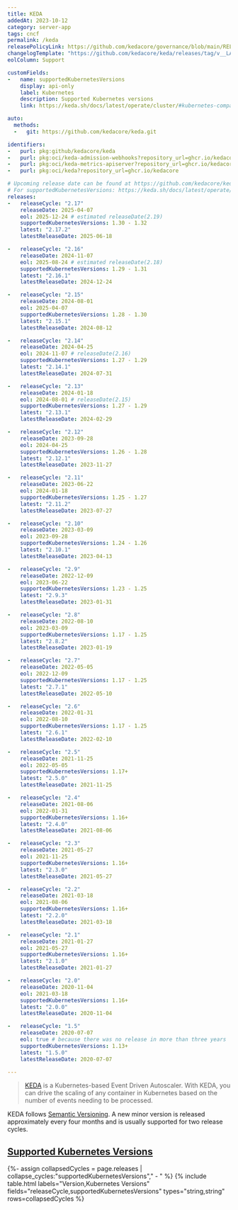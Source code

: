 ```yaml
---
title: KEDA
addedAt: 2023-10-12
category: server-app
tags: cncf
permalink: /keda
releasePolicyLink: https://github.com/kedacore/governance/blob/main/RELEASES.md
changelogTemplate: "https://github.com/kedacore/keda/releases/tag/v__LATEST__"
eolColumn: Support

customFields:
-   name: supportedKubernetesVersions
    display: api-only
    label: Kubernetes
    description: Supported Kubernetes versions
    link: https://keda.sh/docs/latest/operate/cluster/#kubernetes-compatibility

auto:
  methods:
  -   git: https://github.com/kedacore/keda.git

identifiers:
-   purl: pkg:github/kedacore/keda
-   purl: pkg:oci/keda-admission-webhooks?repository_url=ghcr.io/kedacore
-   purl: pkg:oci/keda-metrics-apiserver?repository_url=ghcr.io/kedacore
-   purl: pkg:oci/keda?repository_url=ghcr.io/kedacore

# Upcoming release date can be found at https://github.com/kedacore/keda/blob/main/ROADMAP.md
# For supportedKubernetesVersions: https://keda.sh/docs/latest/operate/cluster/#kubernetes-compatibility
releases:
-   releaseCycle: "2.17"
    releaseDate: 2025-04-07
    eol: 2025-12-24 # estimated releaseDate(2.19)
    supportedKubernetesVersions: 1.30 - 1.32
    latest: "2.17.2"
    latestReleaseDate: 2025-06-18

-   releaseCycle: "2.16"
    releaseDate: 2024-11-07
    eol: 2025-08-24 # estimated releaseDate(2.18)
    supportedKubernetesVersions: 1.29 - 1.31
    latest: "2.16.1"
    latestReleaseDate: 2024-12-24

-   releaseCycle: "2.15"
    releaseDate: 2024-08-01
    eol: 2025-04-07
    supportedKubernetesVersions: 1.28 - 1.30
    latest: "2.15.1"
    latestReleaseDate: 2024-08-12

-   releaseCycle: "2.14"
    releaseDate: 2024-04-25
    eol: 2024-11-07 # releaseDate(2.16)
    supportedKubernetesVersions: 1.27 - 1.29
    latest: "2.14.1"
    latestReleaseDate: 2024-07-31

-   releaseCycle: "2.13"
    releaseDate: 2024-01-18
    eol: 2024-08-01 # releaseDate(2.15)
    supportedKubernetesVersions: 1.27 - 1.29
    latest: "2.13.1"
    latestReleaseDate: 2024-02-29

-   releaseCycle: "2.12"
    releaseDate: 2023-09-28
    eol: 2024-04-25
    supportedKubernetesVersions: 1.26 - 1.28
    latest: "2.12.1"
    latestReleaseDate: 2023-11-27

-   releaseCycle: "2.11"
    releaseDate: 2023-06-22
    eol: 2024-01-18
    supportedKubernetesVersions: 1.25 - 1.27
    latest: "2.11.2"
    latestReleaseDate: 2023-07-27

-   releaseCycle: "2.10"
    releaseDate: 2023-03-09
    eol: 2023-09-28
    supportedKubernetesVersions: 1.24 - 1.26
    latest: "2.10.1"
    latestReleaseDate: 2023-04-13

-   releaseCycle: "2.9"
    releaseDate: 2022-12-09
    eol: 2023-06-22
    supportedKubernetesVersions: 1.23 - 1.25
    latest: "2.9.3"
    latestReleaseDate: 2023-01-31

-   releaseCycle: "2.8"
    releaseDate: 2022-08-10
    eol: 2023-03-09
    supportedKubernetesVersions: 1.17 - 1.25
    latest: "2.8.2"
    latestReleaseDate: 2023-01-19

-   releaseCycle: "2.7"
    releaseDate: 2022-05-05
    eol: 2022-12-09
    supportedKubernetesVersions: 1.17 - 1.25
    latest: "2.7.1"
    latestReleaseDate: 2022-05-10

-   releaseCycle: "2.6"
    releaseDate: 2022-01-31
    eol: 2022-08-10
    supportedKubernetesVersions: 1.17 - 1.25
    latest: "2.6.1"
    latestReleaseDate: 2022-02-10

-   releaseCycle: "2.5"
    releaseDate: 2021-11-25
    eol: 2022-05-05
    supportedKubernetesVersions: 1.17+
    latest: "2.5.0"
    latestReleaseDate: 2021-11-25

-   releaseCycle: "2.4"
    releaseDate: 2021-08-06
    eol: 2022-01-31
    supportedKubernetesVersions: 1.16+
    latest: "2.4.0"
    latestReleaseDate: 2021-08-06

-   releaseCycle: "2.3"
    releaseDate: 2021-05-27
    eol: 2021-11-25
    supportedKubernetesVersions: 1.16+
    latest: "2.3.0"
    latestReleaseDate: 2021-05-27

-   releaseCycle: "2.2"
    releaseDate: 2021-03-18
    eol: 2021-08-06
    supportedKubernetesVersions: 1.16+
    latest: "2.2.0"
    latestReleaseDate: 2021-03-18

-   releaseCycle: "2.1"
    releaseDate: 2021-01-27
    eol: 2021-05-27
    supportedKubernetesVersions: 1.16+
    latest: "2.1.0"
    latestReleaseDate: 2021-01-27

-   releaseCycle: "2.0"
    releaseDate: 2020-11-04
    eol: 2021-03-18
    supportedKubernetesVersions: 1.16+
    latest: "2.0.0"
    latestReleaseDate: 2020-11-04

-   releaseCycle: "1.5"
    releaseDate: 2020-07-07
    eol: true # because there was no release in more than three years
    supportedKubernetesVersions: 1.13+
    latest: "1.5.0"
    latestReleaseDate: 2020-07-07

---
```


> [KEDA](https://keda.sh/) is a Kubernetes-based Event Driven Autoscaler. With KEDA, you can drive
> the scaling of any container in Kubernetes based on the number of events needing to be processed.

KEDA follows [Semantic Versioning](https://github.com/kedacore/governance/blob/main/RELEASES.md).
A new minor version is released approximately every four months and is usually supported for two
release cycles.

## [Supported Kubernetes Versions](https://keda.sh/docs/latest/operate/cluster/#kubernetes-compatibility)

{%- assign collapsedCycles = page.releases | collapse_cycles:"supportedKubernetesVersions"," - " %}
{% include table.html
labels="Version,Kubernetes Versions"
fields="releaseCycle,supportedKubernetesVersions"
types="string,string"
rows=collapsedCycles %}
